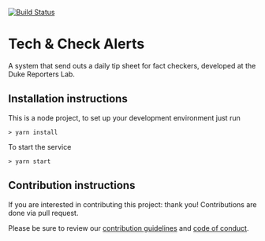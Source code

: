 [![Build Status](https://travis-ci.org/TechAndCheck/tech-and-check-alerts.svg?branch=master)](https://travis-ci.org/TechAndCheck/tech-and-check-alerts)

# Tech & Check Alerts
A system that send outs a daily tip sheet for fact checkers, developed at the Duke Reporters Lab.

## Installation instructions
This is a node project, to set up your development environment just run

```
> yarn install
```

To start the service

```
> yarn start
```

## Contribution instructions
If you are interested in contributing this project: thank you!  Contributions are done via pull request.

Please be sure to review our [contribution guidelines](CONTRIBUTING.md) and [code of conduct](docs/CODE_OF_CONDUCT.md).

